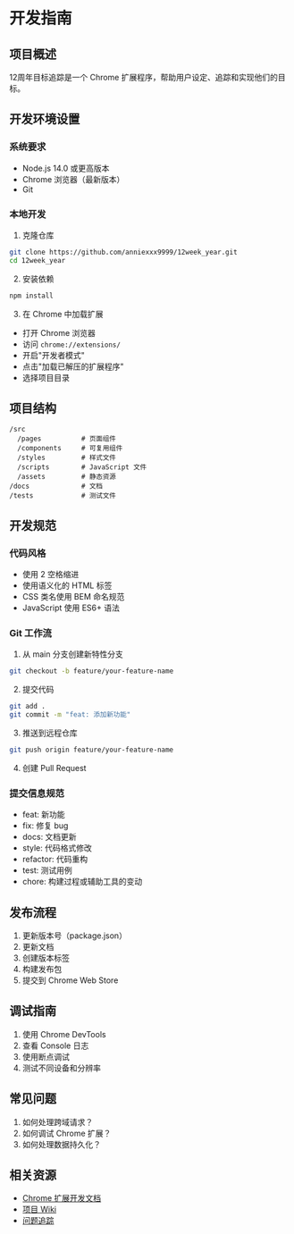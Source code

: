 # 开发指南

## 项目概述
12周年目标追踪是一个 Chrome 扩展程序，帮助用户设定、追踪和实现他们的目标。

## 开发环境设置

### 系统要求
- Node.js 14.0 或更高版本
- Chrome 浏览器（最新版本）
- Git

### 本地开发
1. 克隆仓库
```bash
git clone https://github.com/anniexxx9999/12week_year.git
cd 12week_year
```

2. 安装依赖
```bash
npm install
```

3. 在 Chrome 中加载扩展
- 打开 Chrome 浏览器
- 访问 `chrome://extensions/`
- 开启"开发者模式"
- 点击"加载已解压的扩展程序"
- 选择项目目录

## 项目结构
```
/src
  /pages          # 页面组件
  /components     # 可复用组件
  /styles         # 样式文件
  /scripts        # JavaScript 文件
  /assets         # 静态资源
/docs             # 文档
/tests            # 测试文件
```

## 开发规范

### 代码风格
- 使用 2 空格缩进
- 使用语义化的 HTML 标签
- CSS 类名使用 BEM 命名规范
- JavaScript 使用 ES6+ 语法

### Git 工作流
1. 从 main 分支创建新特性分支
```bash
git checkout -b feature/your-feature-name
```

2. 提交代码
```bash
git add .
git commit -m "feat: 添加新功能"
```

3. 推送到远程仓库
```bash
git push origin feature/your-feature-name
```

4. 创建 Pull Request

### 提交信息规范
- feat: 新功能
- fix: 修复 bug
- docs: 文档更新
- style: 代码格式修改
- refactor: 代码重构
- test: 测试用例
- chore: 构建过程或辅助工具的变动

## 发布流程
1. 更新版本号（package.json）
2. 更新文档
3. 创建版本标签
4. 构建发布包
5. 提交到 Chrome Web Store

## 调试指南
1. 使用 Chrome DevTools
2. 查看 Console 日志
3. 使用断点调试
4. 测试不同设备和分辨率

## 常见问题
1. 如何处理跨域请求？
2. 如何调试 Chrome 扩展？
3. 如何处理数据持久化？

## 相关资源
- [Chrome 扩展开发文档](https://developer.chrome.com/docs/extensions/)
- [项目 Wiki](https://github.com/anniexxx9999/12week_year/wiki)
- [问题追踪](https://github.com/anniexxx9999/12week_year/issues) 